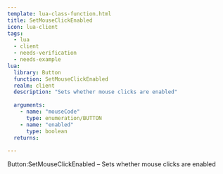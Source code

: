 ```yaml
---
template: lua-class-function.html
title: SetMouseClickEnabled
icon: lua-client
tags:
  - lua
  - client
  - needs-verification
  - needs-example
lua:
  library: Button
  function: SetMouseClickEnabled
  realm: client
  description: "Sets whether mouse clicks are enabled"
  
  arguments:
    - name: "mouseCode"
      type: enumeration/BUTTON
    - name: "enabled"
      type: boolean
  returns:
    
---
```


<div class="lua__search__keywords">
Button:SetMouseClickEnabled &#x2013; Sets whether mouse clicks are enabled
</div>
